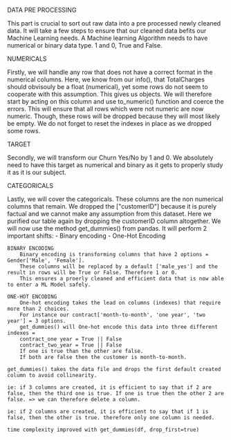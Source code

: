DATA PRE PROCESSING

This part is crucial to sort out raw data into a pre processed newly cleaned data.
It will take a few steps to ensure that our cleaned data befits our Machine Learning needs.
A Machine learning Algorithm needs to have numerical or binary data type. 1 and 0, True and False.

NUMERICALS

Firstly, we will handle any row that does not have a correct format in the numerical columns.
Here, we know from our info(), that TotalCharges should obvisouly be a float (numerical), yet some rows do not seem to cooperate with this assumption. This gives us objects.
We will therefore start by acting on this column and use to_numeric() function and coerce the errors.
This will ensure that all rows which were not numeric are now numeric.
Though, these rows will be dropped because they will most likely be empty.
We do not forget to reset the indexes in place as we dropped some rows.

TARGET

Secondly, we will transform our Churn Yes/No by 1 and 0.
We absolutely need to have this target as numerical and binary as it gets to properly study it as it is our subject.

CATEGORICALS

Lastly, we will cover the categoricals.
These columns are the non numerical columns that remain.
We dropped the ["customerID"] because it is purely factual and we cannot make any assumption from this dataset.
Here we purified our table again by dropping the customerID column altogether.
We will now use the method get_dummies() from pandas.
It will perform 2 important shifts:
    - Binary encoding
    - One-Hot Encoding

    BINARY ENCODING
        Binary encoding is transforming columns that have 2 options = Gender['Male', 'Female'].
        These columns will be replaced by a default ['male_yes'] and the result in rows will be True or False. Therefore 1 or 0.
        This ensures a proerly cleaned and efficient data that is now able to enter a ML Model safely.

    ONE-HOT ENCODING
        One-hot encoding takes the lead on columns (indexes) that require more than 2 choices.
        For instance our contract['month-to-month', 'one year', 'two year'] = 3 options.
        get_dummies() will One-hot encode this data into three different indexes =
        contract_one year = True || False
        contract_two_year = True || False
        If one is true than the other are false.
        If both are false then the customer is month-to-month.

    get_dummies() takes the data file and drops the first default created column to avoid collinearity.
    
    ie: if 3 columns are created, it is efficient to say that if 2 are false, then the third one is true. If one is true then the other 2 are false. => we can therefore delete a column.

    ie: if 2 columns are created, it is efficient to say that if 1 is false, then the other is true. therefore only one column is needed.

    time complexity improved with get_dummies(df, drop_first=true)